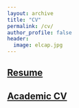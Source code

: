 ```yaml
---
layout: archive
title: "CV"
permalink: /cv/
author_profile: false
header:
  image: elcap.jpg
---
```


## [Resume](https://joemcgirr.github.io/files/Resume_McGirr_2020.pdf)

## [Academic CV](https://joemcgirr.github.io/files/Academic_CV_McGirr_2020.pdf)


